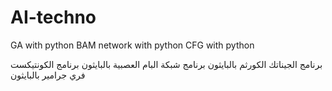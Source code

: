 # AI-techno
GA with python
BAM network with python
CFG with python

برنامج الجيناتك الكورثم بالبايثون
برنامج شبكة البام العصبية بالبايثون
برنامج الكونتيكست فري جرامير بالبايثون
